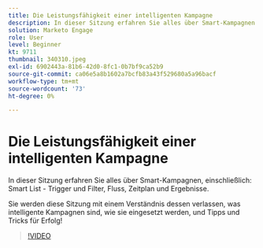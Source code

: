 ```yaml
---
title: Die Leistungsfähigkeit einer intelligenten Kampagne
description: In dieser Sitzung erfahren Sie alles über Smart-Kampagnen einschließlich - Smart-Liste - Trigger und Filter, Fluss, Zeitplan und Ergebnisse.
solution: Marketo Engage
role: User
level: Beginner
kt: 9711
thumbnail: 340310.jpeg
exl-id: 6902443a-81b6-42d0-8fc1-0b7bf9ca52b9
source-git-commit: ca06e5a8b1602a7bcfb83a43f529680a5a96bacf
workflow-type: tm+mt
source-wordcount: '73'
ht-degree: 0%

---
```


# Die Leistungsfähigkeit einer intelligenten Kampagne

In dieser Sitzung erfahren Sie alles über Smart-Kampagnen, einschließlich: Smart List - Trigger und Filter, Fluss, Zeitplan und Ergebnisse.

Sie werden diese Sitzung mit einem Verständnis dessen verlassen, was intelligente Kampagnen sind, wie sie eingesetzt werden, und Tipps und Tricks für Erfolg!

>[!VIDEO](https://video.tv.adobe.com/v/340310/?quality=12&learn=on)
